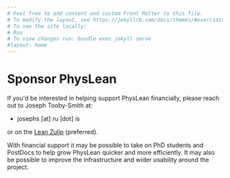 ```yaml
---
# Feel free to add content and custom Front Matter to this file.
# To modify the layout, see https://jekyllrb.com/docs/themes/#overriding-theme-defaults
# To see the site locally:
# Run
# To view changes run: bundle exec jekyll serve
#layout: home
---
```


# Sponsor PhysLean 

If you'd be interested in helping support PhysLean financially, please reach out to Joseph Tooby-Smith 
at: 

- josephs [at] ru [dot] is 

or on the [Lean Zulip](https://leanprover.zulipchat.com) (preferred).

With financial support it may be possible to take on PhD students and PostDocs to help grow 
PhysLean quicker and more efficiently. It may also be possible to improve the infrastructure 
and wider usability around the project. 


